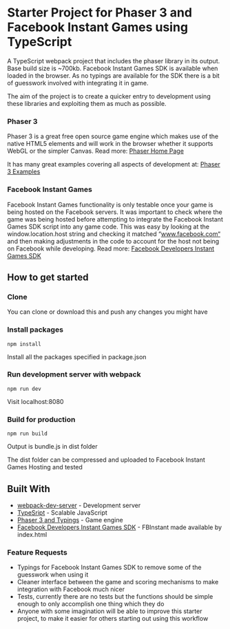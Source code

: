 # Starter Project for Phaser 3 and Facebook Instant Games using TypeScript

A TypeScript webpack project that includes the phaser library in its output. Base build size is ~700kb. Facebook Instant Games SDK is available when loaded in the browser. As no typings are available for the SDK there is a bit of guesswork involved with integrating it in game.

The aim of the project is to create a quicker entry to development using these libraries and exploiting them as much as possible.

### Phaser 3
Phaser 3 is a great free open source game engine which makes use of the native HTML5 elements and will work in the browser whether it supports WebGL or the simpler Canvas. 
Read more: [Phaser Home Page](http://phaser.io/)

It has many great examples covering all aspects of development at: [Phaser 3 Examples](http://labs.phaser.io/)

### Facebook Instant Games
Facebook Instant Games functionality is only testable once your game is being hosted on the Facebook servers. It was important to check where the game was being hosted before attempting to integrate the Facebook Instant Games SDK script into any game code. This was easy by looking at the window.location.host string and checking it matched “www.facebook.com“ and then making adjustments in the code to account for the host not being on Facebook while developing. Read more: [Facebook Developers Instant Games SDK](https://developers.facebook.com/docs/games/instant-games/sdk)

## How to get started
### Clone
You can clone or download this and push any changes you might have

### Install packages
```
npm install
```
Install all the packages specified in package.json

### Run development server with webpack
```
npm run dev
```
Visit localhost:8080

### Build for production
```
npm run build
```
Output is bundle.js in dist folder

The dist folder can be compressed and uploaded to Facebook Instant Games Hosting and tested

## Built With
* [webpack-dev-server](https://github.com/webpack/webpack-dev-server) - Development server
* [TypeSript](https://github.com/Microsoft/TypeScript) - Scalable JavaScript
* [Phaser 3 and Typings](https://github.com/photonstorm/phaser) - Game engine
* [Facebook Developers Instant Games SDK](https://developers.facebook.com/docs/games/instant-games/sdk) - FBInstant made available by index.html

### Feature Requests
* Typings for Facebook Instant Games SDK to remove some of the guesswork when using it
* Cleaner interface between the game and scoring mechanisms to make integration with Facebook much nicer
* Tests, currently there are no tests but the functions should be simple enough to only accomplish one thing which they do
* Anyone with some imagination will be able to improve this starter project, to make it easier for others starting out using this workflow
